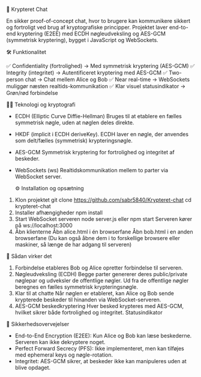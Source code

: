 🔐 Krypteret Chat

En sikker proof-of-concept chat, hvor to brugere kan kommunikere sikkert og fortroligt ved brug af kryptografiske principper.
Projektet laver end-to-end kryptering (E2EE) med ECDH nøgleudveksling og AES-GCM (symmetrisk kryptering), bygget i JavaScript og WebSockets.

🛠️ Funktionalitet

✅ Confidentiality (fortrolighed) → Med symmetrisk kryptering (AES-GCM)
✅ Integrity (integritet) → Autentificeret kryptering med AES-GCM
✅ Two-person chat → Chat mellem Alice og Bob
✅ Near real-time → WebSockets muliggør næsten realtids-kommunikation
✅ Klar visuel statusindikator → Grøn/rød forbindelse

🧑‍💻 Teknologi og kryptografi

- ECDH (Elliptic Curve Diffie-Hellman)
  Bruges til at etablere en fælles symmetrisk nøgle, uden at nøglen deles direkte.
- HKDF (implicit i ECDH deriveKey).
  ECDH laver en nøgle, der anvendes som delt/fælles (symmetrisk) krypteringsnøgle.
- AES-GCM
  Symmetrisk kryptering for fortrolighed og integritet af beskeder.
- WebSockets (ws)
  Realtidskommunikation mellem to parter via WebSocket server.

  ⚙️ Installation og opsætning

1. Klon projektet
   git clone https://github.com/sabr5840/Krypteret-chat
   cd krypteret-chat
2. Installer afhængigheder
   npm install
3. Start WebSocket serveren
   node server.js eller npm start
   Serveren kører på ws://localhost:3000
4. Åbn klienterne
   Åbn alice.html i én browserfane
   Åbn bob.html i en anden browserfane
   (Du kan også åbne dem i to forskellige browsere eller maskiner, så længe de har adgang til serveren)

🚀 Sådan virker det

1. Forbindelse etableres
   Bob og Alice opretter forbindelse til serveren.
2. Nøgleudveksling (ECDH)
   Begge parter genererer deres public/private nøglepar og udveksler de offentlige nøgler.
   Ud fra de offentlige nøgler beregnes en fælles symmetrisk krypteringsnøgle.
3. Klar til at chatte
   Når nøglen er etableret, kan Alice og Bob sende krypterede beskeder til hinanden via WebSocket-serveren.
4. AES-GCM beskedkryptering
   Hver besked krypteres med AES-GCM, hvilket sikrer både fortrolighed og integritet.
   Statusindikator

🔐 Sikkerhedsovervejelser

- End-to-End Encryption (E2EE): Kun Alice og Bob kan læse beskederne. Serveren kan ikke dekryptere noget.
- Perfect Forward Secrecy (PFS): Ikke implementeret, men kan tilføjes med ephemeral keys og nøgle-rotation.
- Integritet: AES-GCM sikrer, at beskeder ikke kan manipuleres uden at blive opdaget.
